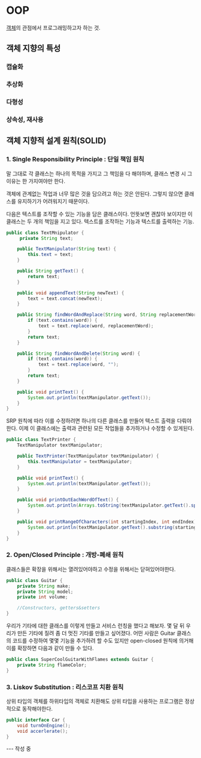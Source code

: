 # OOP

[객체]("")의 관점에서 프로그래밍하고자 하는 것.

## 객체 지향의 특성

### 캡슐화

### 추상화

### 다형성

### 상속성, 재사용

## 객체 지향적 설계 원칙(SOLID)

### 1. Single Responsibility Principle : 단일 책임 원칙

말 그대로 각 클래스는 하나의 목적을 가지고 그 책임을 다 해야하며, 클래스 변경 시 그 이유는 한 가지여야만 한다.

객체에 관계없는 작업과 너무 많은 것을 담으려고 하는 것은 안된다. 그렇지 않으면 클래스를 유지하기가 어려워지기 때문이다.

다음은 텍스트를 조작할 수 있는 기능을 담은 클래스이다. 언뜻보면 괜찮아 보이지만 이 클래스는 두 개의 책임을 지고 있다. 텍스트를 조작하는 기능과 텍스트를 출력하는 기능.

```Java
public class TextMnipulator {
     private String text;

    public TextManipulator(String text) {
        this.text = text;
    }

    public String getText() {
        return text;
    }

    public void appendText(String newText) {
        text = text.concat(newText);
    }

    public String findWordAndReplace(String word, String replacementWord) {
        if (text.contains(word)) {
            text = text.replace(word, replacementWord);
        }
        return text;
    }

    public String findWordAndDelete(String word) {
        if (text.contains(word)) {
            text = text.replace(word, "");
        }
        return text;
    }

    public void printText() {
        System.out.println(textManipulator.getText());
    }
}
```

SRP 원칙에 따라 이를 수정하려면 하나의 다른 클래스를 만들어 텍스트 출력을 다뤄야한다. 이제 이 클래스에는 출력과 관련된 모든 작업들을 추가하거나 수정할 수 있게된다.

```Java
public class TextPrinter {
    TextManipulator textManipulator;

    public TextPrinter(TextManipulator textManipulator) {
        this.textManipulator = textManipulator;
    }

    public void printText() {
        System.out.println(textManipulator.getText());
    }

    public void printOutEachWordOfText() {
        System.out.println(Arrays.toString(textManipulator.getText().split(" ")));
    }

    public void printRangeOfCharacters(int startingIndex, int endIndex) {
        System.out.println(textManipulator.getText().substring(startingIndex, endIndex));
    }
}
```

### 2. Open/Closed Principle : 개방-폐쇄 원칙

클래스들은 확장을 위해서는 열려있어야하고 수정을 위해서는 닫혀있어야한다.

```Java
public class Guitar {
    private String make;
    private String model;
    private int volume;

    //Constructors, getters&setters
}
```

우리가 기타에 대한 클래스를 이렇게 만들고 서비스 런칭을 했다고 해보자. 몇 달 뒤 우리가 만든 기타에 질려 좀 더 멋진 기타를 만들고 싶어졌다. 어떤 사람은 Guitar 클래스의 코드를 수정하여 몇몇 기능을 추가하려 할 수도 있지만 open-closed 원칙에 의거해 이를 확장하면 다음과 같이 만들 수 있다.

```Java
public class SuperCoolGuitarWithFlames extends Guitar {
    private String flameColor;
}
```

### 3. Liskov Substitution : 리스코프 치환 원칙

상위 타입의 객체를 하위타입의 객체로 치환해도 상위 타입을 사용하는 프로그램은 정상적으로 동작해야한다.

```Java
public interface Car {
    void turnOnEngine();
    void accerlerate();
}
```

--- 작성 중
